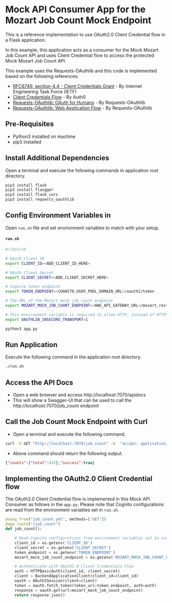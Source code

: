 # Mock API Consumer App for the Mozart Job Count Mock Endpoint

This is a reference implementation to use OAuth2.0 Client Credential flow in a Flask application.

In this example, this application acts as a consumer for the Mock Mozart Job Count API and uses
Client Credential flow to access the protected Mock Mozart Job Count API.

This example uses the Requests-OAuthlib and this code is implemented based on the following references:
- [RFC6749, section-4.4 - Client Credentials Grant](https://datatracker.ietf.org/doc/html/rfc6749#section-4.4) - By Internet Engineering Task Force (IETF)
- [Client Credentials Flow](https://auth0.com/docs/get-started/authentication-and-authorization-flow/client-credentials-flow) - By Auth0
- [Requests-OAuthlib: OAuth for Humans](https://requests-oauthlib.readthedocs.io/en/latest/index.html) - By Requests-OAuthlib
- [Requests-OAuthlib: Web Application Flow](https://requests-oauthlib.readthedocs.io/en/latest/oauth2_workflow.html#web-application-flow) - By Requests-OAuthlib

## Pre-Requisites

- Python3 installed on machine
- pip3 installed

## Install Additional Dependencies

Open a terminal and execute the following commands in application root directory.

```bash
pip3 install flask
pip3 install flasgger
pip3 install flask_cors
pip3 install requests_oauthlib
```

## Config Environment Variables in 

Open `run.sh` file and set environment variables to match with your setup.

#### **`run.sh`**
```bash
#!/bin/sh

# OAuth Client ID
export CLIENT_ID=<ADD_CLIENT_ID_HERE>

# OAuth Client Secret
export CLIENT_SECRET=<ADD_CLIENT_SECRET_HERE>

# Cognito token endpoint
export TOKEN_ENDPOINT=<COGNITO_USER_POOL_DOMAIN_URL>/oauth2/token

# The URL of the Mozart mock job count endpoint
export MOZART_MOCK_JOB_COUNT_ENDPOINT=<AWS_API_GATEWAY_URL>/mozart_rest_api/job_count

# This environment variable is required to allow HTTP, instead of HTTPS (for testing purposes only)
export OAUTHLIB_INSECURE_TRANSPORT=1

python3 app.py
```

## Run Application

Execute the following command in the application root directory.

```bash
./run.sh
```

## Access the API Docs

* Open a web browser and access http://localhost:7070/apidocs 
* This will show a Swagger-UI that can be used to call the http://localhost:7070/job_count endpoint

## Call the Job Count Mock Endpoint with Curl

* Open a terminal and execute the following command.

```bash
curl -X GET "http://localhost:7070/job_count" -H  "accept: application/json"
```
* Above command should return the following output.

```json
{"counts":{"total":432},"success":true}
```

## Implementing the OAuth2.0 Client Credential flow

The OAuth2.0 Client Credential flow is implemented in this Mock API Consumer as follows in the `app.py`. Please note that 
Cognito configurations are read from the environment variables set in `run.sh`.

```python
@swag_from("job_count.yml", methods=['GET'])
@app.route("/job_count")
def job_count():

    # Read Cognito configurations from environment variables set in run.sh
    client_id = os.getenv('CLIENT_ID')
    client_secret = os.getenv('CLIENT_SECRET')
    token_endpoint = os.getenv('TOKEN_ENDPOINT')
    mozart_mock_job_count_endpoint = os.getenv('MOZART_MOCK_JOB_COUNT_ENDPOINT')

    # Authenticate with OAuth2.0 Client Credentials Flow
    auth = HTTPBasicAuth(client_id, client_secret)
    client = BackendApplicationClient(client_id=client_id)
    oauth = OAuth2Session(client=client)
    token = oauth.fetch_token(token_url=token_endpoint, auth=auth)
    response = oauth.get(url=mozart_mock_job_count_endpoint)
    return response.json()
```
